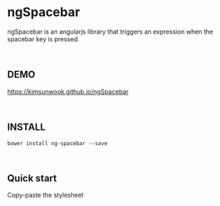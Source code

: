 ngSpacebar
=======

ngSpacebar is an angularjs library that triggers an expression when the spacebar key is pressed.

<br/>

DEMO
-------
https://kimsunwook.github.io/ngSpacebar

<br/>

INSTALL
-------

```
bower install ng-spacebar --save
```

<br/>

Quick start
-------
Copy-paste the stylesheet <script> into your <body>.

```
<script src=".bower_components/ng-spacebar/ngSpacebar.js"></script>
```
or
```
<script src=".bower_components/ng-spacebar/ngSpacebar.min.js"></script>
```
or
```
<script src="https://raw.githubusercontent.com/KimSunWook/ngSpacebar/master/ngSpacebar.js"></script>
```
or
```
<script src="https://raw.githubusercontent.com/KimSunWook/ngSpacebar/master/ngSpacebar.min.js"></script>
```

<br/>

USAGE
-----

Make sure you include the module 'ngSpacebar' in your application config

```
angular.module('myApp', [
  'ngSpacebar',
  ...
]);
```

```
<input
  ng-spacebar="message = 'spacebar pressed'" // Invoked when you press the Spacebar key
  ng-spacebar-model="model" // If you do not put object, $spacebar and $spacebared values ​​are stored in scope.
  ng-spacebar-duration="1000" // The value of $ spacebar lasts true and the default value is 100 (ms).
  ng-class="[
    {'spacebar_classes':model.$spacebar}, // The value of $spacebar becomes true on click and turns false after duration (ms).
    {'spacebar_classes':model.$spacebared} // The value of $spacebared is true when clicked and does not change.
  ]">
```

Once spacebar is pressed

```
$scope.message === 'spacebar pressed' // true
$scope.model.$spacebar === true // true
$scope.model.$spacebared === true // true
```

<br/>

Easy!
